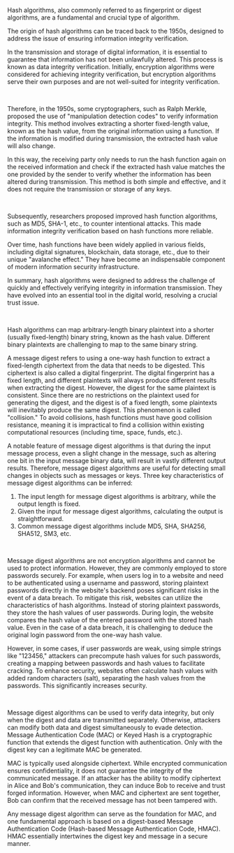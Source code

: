 Hash algorithms, also commonly referred to as fingerprint or digest algorithms, are a fundamental and crucial type of algorithm.

The origin of hash algorithms can be traced back to the 1950s, designed to address the issue of ensuring information integrity verification.

In the transmission and storage of digital information, it is essential to guarantee that information has not been unlawfully altered. This process is known as data integrity verification. Initially, encryption algorithms were considered for achieving integrity verification, but encryption algorithms serve their own purposes and are not well-suited for integrity verification.

<br>

Therefore, in the 1950s, some cryptographers, such as Ralph Merkle, proposed the use of "manipulation detection codes" to verify information integrity. This method involves extracting a shorter fixed-length value, known as the hash value, from the original information using a function. If the information is modified during transmission, the extracted hash value will also change.

In this way, the receiving party only needs to run the hash function again on the received information and check if the extracted hash value matches the one provided by the sender to verify whether the information has been altered during transmission. This method is both simple and effective, and it does not require the transmission or storage of any keys.

<br>

Subsequently, researchers proposed improved hash function algorithms, such as MD5, SHA-1, etc., to counter intentional attacks. This made information integrity verification based on hash functions more reliable.

Over time, hash functions have been widely applied in various fields, including digital signatures, blockchain, data storage, etc., due to their unique "avalanche effect." They have become an indispensable component of modern information security infrastructure.

In summary, hash algorithms were designed to address the challenge of quickly and effectively verifying integrity in information transmission. They have evolved into an essential tool in the digital world, resolving a crucial trust issue.

<br>

Hash algorithms can map arbitrary-length binary plaintext into a shorter (usually fixed-length) binary string, known as the hash value. Different binary plaintexts are challenging to map to the same binary string.

A message digest refers to using a one-way hash function to extract a fixed-length ciphertext from the data that needs to be digested. This ciphertext is also called a digital fingerprint. The digital fingerprint has a fixed length, and different plaintexts will always produce different results when extracting the digest. However, the digest for the same plaintext is consistent. Since there are no restrictions on the plaintext used for generating the digest, and the digest is of a fixed length, some plaintexts will inevitably produce the same digest. This phenomenon is called "collision." To avoid collisions, hash functions must have good collision resistance, meaning it is impractical to find a collision within existing computational resources (including time, space, funds, etc.).



A notable feature of message digest algorithms is that during the input message process, even a slight change in the message, such as altering one bit in the input message binary data, will result in vastly different output results. Therefore, message digest algorithms are useful for detecting small changes in objects such as messages or keys. Three key characteristics of message digest algorithms can be inferred:

1. The input length for message digest algorithms is arbitrary, while the output length is fixed.
2. Given the input for message digest algorithms, calculating the output is straightforward.
3. Common message digest algorithms include MD5, SHA, SHA256, SHA512, SM3, etc.

<br>

Message digest algorithms are not encryption algorithms and cannot be used to protect information. However, they are commonly employed to store passwords securely. For example, when users log in to a website and need to be authenticated using a username and password, storing plaintext passwords directly in the website's backend poses significant risks in the event of a data breach. To mitigate this risk, websites can utilize the characteristics of hash algorithms. Instead of storing plaintext passwords, they store the hash values of user passwords. During login, the website compares the hash value of the entered password with the stored hash value. Even in the case of a data breach, it is challenging to deduce the original login password from the one-way hash value.

However, in some cases, if user passwords are weak, using simple strings like "123456," attackers can precompute hash values for such passwords, creating a mapping between passwords and hash values to facilitate cracking. To enhance security, websites often calculate hash values with added random characters (salt), separating the hash values from the passwords. This significantly increases security.

<br>

Message digest algorithms can be used to verify data integrity, but only when the digest and data are transmitted separately. Otherwise, attackers can modify both data and digest simultaneously to evade detection. Message Authentication Code (MAC) or Keyed Hash is a cryptographic function that extends the digest function with authentication. Only with the digest key can a legitimate MAC be generated.

MAC is typically used alongside ciphertext. While encrypted communication ensures confidentiality, it does not guarantee the integrity of the communicated message. If an attacker has the ability to modify ciphertext in Alice and Bob's communication, they can induce Bob to receive and trust forged information. However, when MAC and ciphertext are sent together, Bob can confirm that the received message has not been tampered with.

Any message digest algorithm can serve as the foundation for MAC, and one fundamental approach is based on a digest-based Message Authentication Code (Hash-based Message Authentication Code, HMAC). HMAC essentially intertwines the digest key and message in a secure manner.

<br>

<br>